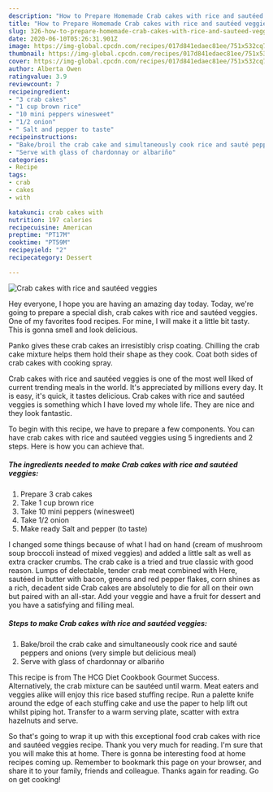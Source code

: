 ```yaml
---
description: "How to Prepare Homemade Crab cakes with rice and sautéed veggies"
title: "How to Prepare Homemade Crab cakes with rice and sautéed veggies"
slug: 326-how-to-prepare-homemade-crab-cakes-with-rice-and-sauteed-veggies
date: 2020-06-10T05:26:31.901Z
image: https://img-global.cpcdn.com/recipes/017d841edaec81ee/751x532cq70/crab-cakes-with-rice-and-sauteed-veggies-recipe-main-photo.jpg
thumbnail: https://img-global.cpcdn.com/recipes/017d841edaec81ee/751x532cq70/crab-cakes-with-rice-and-sauteed-veggies-recipe-main-photo.jpg
cover: https://img-global.cpcdn.com/recipes/017d841edaec81ee/751x532cq70/crab-cakes-with-rice-and-sauteed-veggies-recipe-main-photo.jpg
author: Alberta Owen
ratingvalue: 3.9
reviewcount: 7
recipeingredient:
- "3 crab cakes"
- "1 cup brown rice"
- "10 mini peppers winesweet"
- "1/2 onion"
- " Salt and pepper to taste"
recipeinstructions:
- "Bake/broil the crab cake and simultaneously cook rice and sauté peppers and onions (very simple but delicious meal)"
- "Serve with glass of chardonnay or albariño"
categories:
- Recipe
tags:
- crab
- cakes
- with

katakunci: crab cakes with 
nutrition: 197 calories
recipecuisine: American
preptime: "PT17M"
cooktime: "PT59M"
recipeyield: "2"
recipecategory: Dessert

---
```



![Crab cakes with rice and sautéed veggies](https://img-global.cpcdn.com/recipes/017d841edaec81ee/751x532cq70/crab-cakes-with-rice-and-sauteed-veggies-recipe-main-photo.jpg)

Hey everyone, I hope you are having an amazing day today. Today, we're going to prepare a special dish, crab cakes with rice and sautéed veggies. One of my favorites food recipes. For mine, I will make it a little bit tasty. This is gonna smell and look delicious.

Panko gives these crab cakes an irresistibly crisp coating. Chilling the crab cake mixture helps them hold their shape as they cook. Coat both sides of crab cakes with cooking spray.

Crab cakes with rice and sautéed veggies is one of the most well liked of current trending meals in the world. It's appreciated by millions every day. It is easy, it's quick, it tastes delicious. Crab cakes with rice and sautéed veggies is something which I have loved my whole life. They are nice and they look fantastic.


To begin with this recipe, we have to prepare a few components. You can have crab cakes with rice and sautéed veggies using 5 ingredients and 2 steps. Here is how you can achieve that.

<!--inarticleads1-->

##### The ingredients needed to make Crab cakes with rice and sautéed veggies:

1. Prepare 3 crab cakes
1. Take 1 cup brown rice
1. Take 10 mini peppers (winesweet)
1. Take 1/2 onion
1. Make ready  Salt and pepper (to taste)


I changed some things because of what I had on hand (cream of mushroom soup broccoli instead of mixed veggies) and added a little salt as well as extra cracker crumbs. The crab cake is a tried and true classic with good reason. Lumps of delectable, tender crab meat combined with Here, sautéed in butter with bacon, greens and red pepper flakes, corn shines as a rich, decadent side Crab cakes are absolutely to die for all on their own but paired with an all-star. Add your veggie and have a fruit for dessert and you have a satisfying and filling meal. 

<!--inarticleads2-->

##### Steps to make Crab cakes with rice and sautéed veggies:

1. Bake/broil the crab cake and simultaneously cook rice and sauté peppers and onions (very simple but delicious meal)
1. Serve with glass of chardonnay or albariño


This recipe is from The HCG Diet Cookbook Gourmet Success. Alternatively, the crab mixture can be sautéed until warm. Meat eaters and veggies alike will enjoy this rice based stuffing recipe. Run a palette knife around the edge of each stuffing cake and use the paper to help lift out whilst piping hot. Transfer to a warm serving plate, scatter with extra hazelnuts and serve. 

So that's going to wrap it up with this exceptional food crab cakes with rice and sautéed veggies recipe. Thank you very much for reading. I'm sure that you will make this at home. There is gonna be interesting food at home recipes coming up. Remember to bookmark this page on your browser, and share it to your family, friends and colleague. Thanks again for reading. Go on get cooking!
